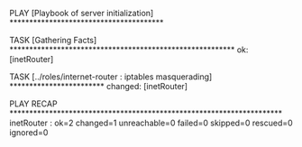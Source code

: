 
PLAY [Playbook of server initialization] ***************************************

TASK [Gathering Facts] *********************************************************
ok: [inetRouter]

TASK [../roles/internet-router : iptables masquerading] ************************
changed: [inetRouter]

PLAY RECAP *********************************************************************
inetRouter                 : ok=2    changed=1    unreachable=0    failed=0    skipped=0    rescued=0    ignored=0   

